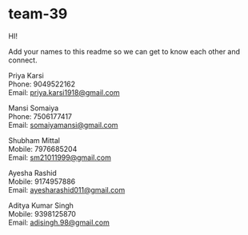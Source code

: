 # team-39
HI! 

Add your names to this readme so we can get to know each other and connect.

Priya Karsi\
Phone: 9049522162\
Email: priya.karsi1918@gmail.com

Mansi Somaiya\
Phone: 7506177417\
Email: somaiyamansi@gmail.com

Shubham Mittal\
Mobile: 7976685204\
Email: sm21011999@gmail.com

Ayesha Rashid\
Mobile: 9174957886\
Email: ayesharashid011@gmail.com

Aditya Kumar Singh\
Mobile: 9398125870\
Email: adisingh.98@gmail.com

